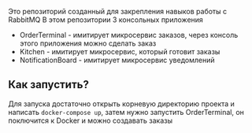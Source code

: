 Это репозиторий созданный для закрепления навыков работы с RabbitMQ
В этом репозитории 3 консольных приложения
- OrderTerminal - имитирует микросервис заказов, через консоль этого приложения можно сделать заказ
- Kitchen - имитирует микросервис, который готовит заказы
- NotificationBoard - имитирует микросервис уведомлений

## Как запустить?
Для запуска достаточно открыть корневую директорию проекта и написать <code>docker-compose up</code>, затем нужно запустить OrderTerminal, он поключится к Docker и можно создавать заказы
